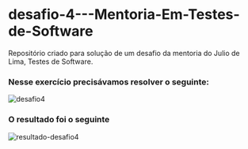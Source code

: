 # desafio-4---Mentoria-Em-Testes-de-Software
Repositório criado para solução de um desafio da mentoria do Julio de Lima, Testes de Software.

<h3>Nesse exercício precisávamos resolver o seguinte:</h3>

![desafio4](https://github.com/raybuCode/desafio-4---Mentoria-Em-Testes-de-Software/assets/4932921/88f73b25-4939-46c8-b543-d55fcf6b413d)



<h3>O resultado foi o seguinte</h3>


![resultado-desafio4](https://github.com/raybuCode/desafio-4---Mentoria-Em-Testes-de-Software/assets/4932921/916323f8-2cdc-4367-86cc-4353f0b01259)
